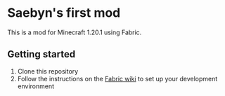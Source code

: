 # Saebyn's first mod

This is a mod for Minecraft 1.20.1 using Fabric.

## Getting started

1. Clone this repository
2. Follow the instructions on the [Fabric wiki](https://fabricmc.net/wiki/tutorial:setup) to set up your development environment